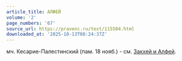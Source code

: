 ```yaml
---
article_title: АЛФЕЙ
volume: '2'
page_numbers: '67'
source_url: https://pravenc.ru/text/115504.html
downloaded_at: '2025-10-13T08:24:37Z'
---
```


мч. Кесарие-Палестинский (пам. 18 нояб.) - см. [Закхей и Алфей](<https://pravenc.ru/text/Закхей и Алфей.html>).
